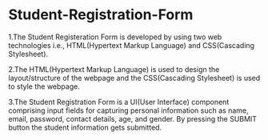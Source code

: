 # Student-Registration-Form
1.The Student Registeration Form is developed by using two web technologies i.e., HTML(Hypertext Markup Language) and CSS(Cascading Stylesheet).

2.The HTML(Hypertext Markup Language) is used to design the layout/structure of the webpage and the CSS(Cascading Stylesheet) is used to style the webpage.

3.The Student Registration Form is a UI(User Interface) component comprising input fields for capturing personal information such as name, email, password, contact details, age, and gender. By pressing the SUBMIT button the student information gets submitted.
